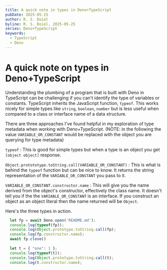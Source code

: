 ```yaml
---
title: A quick note in types in Deno+TypeScript
pubDate: 2025-05-25
author: R. S. Doiel
byline: R. S. Doiel, 2025-05-25
series: Deno+TypeScript
keywords:
  - TypeScript
  - Deno
---
```


# A quick note on types  in Deno+TypeScript

Understanding the plumbing of a program that is built with Deno in TypeScript can be challenging if you can't identify the type of variables or constants.  TypeScript inherits the JavaScript function, `typeof`. This works nicely for simple types like `string`, `boolean`, `number` but is  less useful when compared to a class or interface name of a data structure.

There are three approaches I've found helpful in my exploration of type metadata when working with Deno+TypeScript. (NOTE: in the following
the value `VARIABLE_OR_CONSTANT` would be replaced with the object you are querying for type metadata)

`typeof`
: This is good for simple types but when a type is an object you get `[object object]` response.

`Object.protototype.toString.call(VARIABLE_OR_CONSTANT)`
: This is what is behind the `typeof` function but can be nice to know. It returns the string representation of the `VARIABLE_OR_CONSTANT` you pass to it.

`VARIABLE_OR_CONSTANT.constructor.name`
: This will give you the name derived from the object's constructor, effectively the class name. It doesn't tell you if the the `VARIABLE_OR_CONSTANT` is an interface. If you construct an object as an object literal then the name returned will be `Object`.

Here's the three types in action.

~~~TypeScript
  let fp = await Deno.open('README.md');
  console.log(typeof(fp));
  console.log(Object.prototype.toString.call(fp);
  console.log(fp.constructor.name);
  await fp.close()
  
  let t = { "one": 1 };
  console.log(typeof(t));
  console.log(Object.prototype.toString.call(t);
  console.log(t.constructor.name);
~~~



